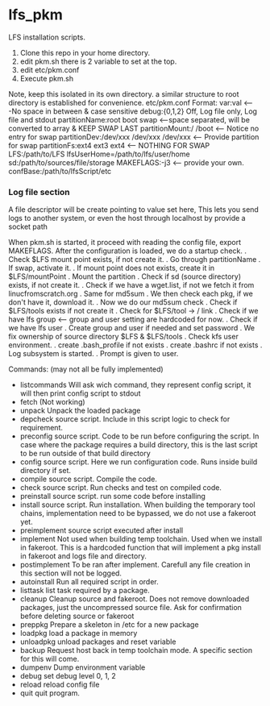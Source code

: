 # lfs_pkm
LFS installation scripts.

1. Clone this repo in your home directory.
2. edit pkm.sh there is 2 variable to set at the top.
3. edit etc/pkm.conf
4. Execute pkm.sh

Note, keep this isolated in its own directory. a similar structure to root directory is established for convenience.
etc/pkm.conf
Format: var:val  <---No space in between & case sensitive
debug:{0,1,2} Off, Log file only, Log file and stdout
partitionName:root boot swap <--space separated, will be converted to array & KEEP SWAP LAST
partitionMount:/ /boot <-- Notice no entry for swap
partitionDev:/dev/xxx /dev/xxx /dev/xxx <-- Provide partition for swap
partitionFs:ext4 ext3 ext4 <-- NOTHING FOR SWAP
LFS:/path/to/LFS
lfsUserHome=/path/to/lfs/user/home
sd:/path/to/sources/file/storage
MAKEFLAGS:-j3 <-- provide your own.
confBase:/path/to/lfsScript/etc
### Log file section
A file descriptor will be create pointing to value set here,
This lets you send logs to another system, or even the host through localhost by provide a socket path


When pkm.sh is started, it proceed with reading the config file, export MAKEFLAGS.
After the configuration is loaded, we do a startup check.
. Check $LFS mount point exists, if not create it.
. Go through partitionName
  . If swap, activate it.
  . If mount point does not exists, create it in $LFS/mountPoint
  . Mount the partition
. Check if sd (source directory) exists, if not create it.
. Check if we have a wget.list, if not we fetch it from linucfromscratch.org
. Same for md5sum
. We then check each pkg, if we don't have it, download it.
. Now we do our md5sum check
. Check if $LFS/tools exists if not create it
. Check for $LFS/tool -> / link
. Check if we have lfs group <-- group and user setting are hardcoded for now.
. Check if we have lfs user
. Create group and user if needed and set password
. We fix ownership of source directory $LFS & $LFS/tools
. Check kfs user environment.
  . create .bash_profile if not exists
  . create .bashrc if not exists
. Log subsystem is started.
. Prompt is given to user.

Commands: (may not all be fully implemented)
  - listcommands
    Will ask wich command, they represent config script, it will then print config script to stdout
  - fetch (Not working)
  - unpack
    Unpack the loaded package
  - depcheck
    source script. Include in this script logic to check for requirement.
  - preconfig
    source script. Code to be run before configuring the script.
    In case where the package requires a build directory, this is the last script to be run outside of that build directory
  - config
    source script. Here we run configuration code. Runs inside build directory if set.
  - compile
    source script. Compile the code.
  - check
    source script. Run checks and test on compiled code.
  - preinstall
    source script. run some code before installing
  - install
    source script. Run installation.
    When building the temporary tool chains, implementation need to be bypassed, we do not use a fakeroot yet.
  - preimplement
    source script executed after install
  - implement
    Not used when building temp toolchain. Used when we install in fakeroot.
    This is a hardcoded function that will implement a pkg install in fakeroot and logs file and directory.
  - postimplement
    To be ran after implement. Carefull any file creation in this section will not be logged.
  - autoinstall
    Run all required script in order.
  - listtask
    list task required by a package.
  - cleanup
    Cleanup source and fakeroot. Does not remove downloaded packages, just the uncompressed source file.
    Ask for confirmation before deleting source or fakeroot
  - preppkg
    Prepare a skeleton in /etc for a new package
  - loadpkg
    load a package in memory
  - unloadpkg
    unload packages and reset variable
  - backup
    Request host back in temp toolchain mode.
    A specific section for this will come.
  - dumpenv
    Dump environment variable
  - debug
    set debug level 0, 1, 2
  - reload
    reload config file
  - quit
    quit program.
